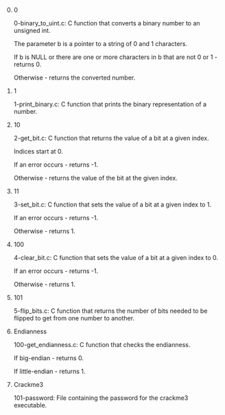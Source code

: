 0. 0

    0-binary_to_uint.c: C function that converts a binary number to an unsigned int.

    The parameter b is a pointer to a string of 0 and 1 characters.

    If b is NULL or there are one or more characters in b that are not 0 or 1 - returns 0.

    Otherwise - returns the converted number.



1. 1

    1-print_binary.c: C function that prints the binary representation of a number.



2. 10

    2-get_bit.c: C function that returns the value of a bit at a given index.

    Indices start at 0.

    If an error occurs - returns -1.

    Otherwise - returns the value of the bit at the given index.



3. 11

    3-set_bit.c: C function that sets the value of a bit at a given index to 1.

    If an error occurs - returns -1.

    Otherwise - returns 1.



4. 100

    4-clear_bit.c: C function that sets the value of a bit at a given index to 0.

    If an error occurs - returns -1.

    Otherwise - returns 1.



5. 101

    5-flip_bits.c: C function that returns the number of bits needed to be flipped to get from one number to another.



6. Endianness

    100-get_endianness.c: C function that checks the endianness.

    If big-endian - returns 0.

    If little-endian - returns 1.



7. Crackme3

    101-password: File containing the password for the crackme3 executable.
